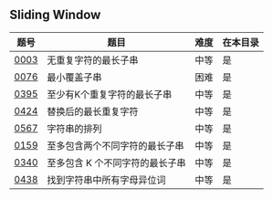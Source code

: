 ## Sliding Window
|题号|题目|难度|在本目录|
|----|----|----|----|
|[0003](https://leetcode-cn.com/problems/longest-substring-without-repeating-characters/)|无重复字符的最长子串|中等|是|
|[0076](https://leetcode-cn.com/problems/minimum-window-substring/)|最小覆盖子串|困难|是|
|[0395](https://leetcode-cn.com/problems/longest-substring-with-at-least-k-repeating-characters/)|至少有K个重复字符的最长子串|中等|是|
|[0424](https://leetcode-cn.com/tag/sliding-window/)|替换后的最长重复字符|中等|是|
|[0567](https://leetcode-cn.com/problems/permutation-in-string/)|字符串的排列|中等|是|
|[0159](https://leetcode-cn.com/problems/longest-substring-with-at-most-two-distinct-characters/)|至多包含两个不同字符的最长子串|中等|是|
|[0340](https://leetcode-cn.com/problems/longest-substring-with-at-most-k-distinct-characters/)|至多包含 K 个不同字符的最长子串|中等|是|
|[0438](https://leetcode-cn.com/problems/find-all-anagrams-in-a-string/)|找到字符串中所有字母异位词|中等|是|